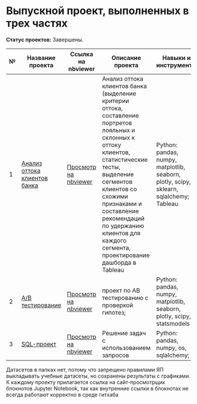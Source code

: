 # Выпускной проект, выполненных в трех частях
**Статус проектов:** Завершены.

| № | Название проекта | Ссылка на nbviewer| Описание проекта | Навыки и инструменты |
| - | ---------------- | ---------------- | ---------------- | -------------------- |
| 1 | [Анализ оттока клиентов банка](https://github.com/franktoblack/ya_practicum_projects/blob/6a088447f145d4bdb45b858c4364cf4efa7488ff/final_project/banks_churn.ipynb) |[Просмотр на nbviewer](https://nbviewer.org/github/franktoblack/ya_practicum_projects/blob/6a088447f145d4bdb45b858c4364cf4efa7488ff/final_project/banks_churn.ipynb)| Анализ оттока клиентов банка (выделение критерии оттока, составление портретов лояльных и склонных к оттоку клиентов, статистические тесты, выделение сегментов клиентов со схожими признаками и составление рекомендаций по удержанию клиентов для каждого сегмента, проектирование дашборда в Tableau | Python: pandas, numpy, matplotlib, seaborn, plotly, scipy, sklearn, sqlalchemy; Tableau |
| 2 | [A/B тестирование](https://github.com/franktoblack/ya_practicum_projects/blob/main/final_project/ab_final.ipynb) |[Просмотр на nbviewer](https://nbviewer.org/github/franktoblack/ya_practicum_projects/blob/9ba004c844d17aaa602771af3f77e7fcd4cc6ab8/final_project/ab_final.ipynb)| проект по AB тестированию с проверкой гипотез; | Python: pandas, numpy, matplotlib, seaborn, plotly, scipy, statsmodels |
| 3 | [SQL-проект](https://github.com/franktoblack/ya_practicum_projects/blob/main/final_project/sql_final.ipynb) |[Просмотр на nbviewer](https://nbviewer.org/github/franktoblack/ya_practicum_projects/blob/fea754b43233c8adfa3b3f1f7ea425a845a55e5e/final_project/sql_final.ipynb)| Решение задач с использованием запросов | Python: pandas, numpy, os, sqlalchemy; |

Датасетов в папках нет, потому что запрещено правилами ЯП выкладывать учебные датасеты, но сохранены результаты с графиками.
К каждому проекту прилагается ссылка на сайт-просмотрщик блокнотов Jupyter Notebook, так как внутренние ссылки в блокнотах не всегда работают корректно в среде гитхаба
